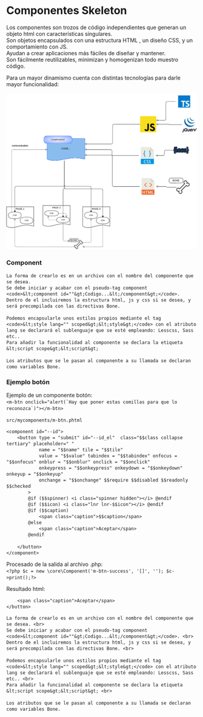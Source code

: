 # Componentes Skeleton

Los componentes son trozos de código independientes que generan un objeto html con características singulares.  
Son objetos encapsulados con una estructura HTML , un diseño CSS, y un comportamiento con JS.  
Ayudan a crear aplicaciones más fáciles de diseñar y mantener.  
Son fácilmente reutilizables, minimizan y homogenizan todo muestro código.  

Para un mayor dinamismo cuenta con distintas tecnologías para darle mayor funcionalidad:  

![ESQUEMA](img/Sistemacomponentes.png "Esquema del SkeletonPHP")

### Component 
    La forma de crearlo es en un archivo con el nombre del componente que se desea.
    Se debe iniciar y acabar con el pseudo-tag component <code>&lt;component id=""&gt;Codigo...&lt;/component&gt;</code>. 
    Dentro de el incluiremos la estructura html, js y css si se desea, y será precompilada con las directivas Bone. 

    Podemos encapsularle unos estilos propios mediante el tag <code>&lt;style lang="" scoped&gt;&lt;style&gt;</code> con el atributo lang se declarará el sublenguaje que se esté empleando: Lesscss, Sass etc..
    Para añadir la funcionalidad al componente se declara la etiqueta &lt;script scope&gt;&lt;script&gt;

    Los atributos que se le pasan al componente a su llamada se declaran como variables Bone. 

### Ejemplo botón
Ejemplo de un componente botón:  
``<m-btn onclick="alert(`Hay que poner estas comillas para que lo reconozca`)"></m-btn>``

`src/mycomponents/m-btn.phtml`
```
<component id="--id"> 
    <button type = "submit" id="--id_el"  class="$$class collapse tertiary" placeholder=" "
            name = "$$name" tile = "$$tile"
            value = "$$value" tabindex = "$$tabindex" onfocus = "$$onfocus" onblur = "$$onblur" onclick = "$$onclick"
            onkeypress = "$$onkeypress" onkeydown = "$$onkeydown" onkeyup = "$$onkeyup"
            onchange = "$$onchange" $$require $$disabled $$readonly $$checked  
        >
        @if ($$spinner) <i class="spinner hidden"></i> @endif
        @if ($$icon) <i class="lnr lnr-$$icon"></i> @endif
        @if ($$caption) 
            <span class="caption">$$caption</span> 
        @else
            <span class="caption">Aceptar</span> 
        @endif
        
    </button>
</component>
```
Procesado de la salida al archivo .php:  
`<?php $c = new \core\Component('m-btn-success', '[]', ''); $c->print();?>`

Resultado html:  
```<button type="submit" id="tag619cca9846628_el" class=" collapse tertiary" placeholder=" ">
    <span class="caption">Aceptar</span> 
</button>
```

 
    La forma de crearlo es en un archivo con el nombre del componente que se desea. <br>
    Se debe iniciar y acabar con el pseudo-tag component <code>&lt;component id=""&gt;Codigo...&lt;/component&gt;</code>. <br>
    Dentro de el incluiremos la estructura html, js y css si se desea, y será precompilada con las directivas Bone. <br>

    Podemos encapsularle unos estilos propios mediante el tag <code>&lt;style lang="" scoped&gt;&lt;style&gt;</code> con el atributo lang se declarará el sublenguaje que se esté empleando: Lesscss, Sass etc.. <br>
    Para añadir la funcionalidad al componente se declara la etiqueta &lt;script scope&gt;&lt;script&gt; <br>

    Los atributos que se le pasan al componente a su llamada se declaran como variables Bone. 
   
